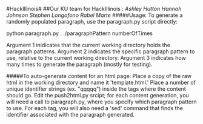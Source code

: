 #HackIllinois#
##Our KU team for HackIllinois : 
*Ashley Hutton
Hannah Johnson
Stephen Longofono
Rabel Marte*
#####Usage: To generate a randomly populated paragraph, use the paragraph.py script directly:

python paragraph.py . ./paragraphPattern numberOfTimes

Argument 1 inidicates that the current working directory holds the paragraph patterns.  Argument 2 indicates the specific paragraph pattern to use, relative to the current working directory.  Argument 3 indicates how many times to generate the paragraph (mostly for testing).

#####To auto-generate content for an html page:
Place a copy of the raw html in the working directory and name it 'template.html.'  Place a number of unique identifier strings (ex. "qqqqq") inside the tags where the content should go.  Edit the push2html.py srcipt; for each content generation, you will need a call to paragraph.py, where you specify which paragraph pattern to use.  For each tag, you will also need a 'sed' command that finds the identifier associated with the paragraph generated.
